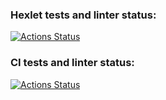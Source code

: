 ### Hexlet tests and linter status:
[![Actions Status](https://github.com/MaksimovYuriy/rails-project-65/actions/workflows/hexlet-check.yml/badge.svg)](https://github.com/MaksimovYuriy/rails-project-65/actions)

### CI tests and linter status:
[![Actions Status](https://github.com/MaksimovYuriy/rails-project-65/blob/main/.github/workflows/ci.yml/badge.svg)](https://github.com/MaksimovYuriy/rails-project-65/actions)
